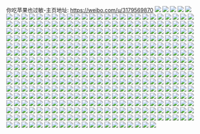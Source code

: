 你吃苹果也过敏-主页地址: https://weibo.com/u/3179569870 
![](https://wx4.sinaimg.cn/mw2000/bd8462cely1h9jg1pz6d3j22c0340kjl.jpg) 
![](https://wx4.sinaimg.cn/mw2000/bd8462cely1h9jg1sd611j22c0340b2a.jpg) 
![](https://wx4.sinaimg.cn/mw2000/bd8462cely1h9jg1r1up8j22c0340npd.jpg) 
![](https://wx4.sinaimg.cn/mw2000/bd8462cely1h9g5dfju4pj22epcn34r2.jpg) 
![](https://wx4.sinaimg.cn/mw2000/bd8462cely1h9g5dhcd6wj22c03407wh.jpg) 
![](https://wx4.sinaimg.cn/mw2000/bd8462cely1h9g5dj14mfj22c0340b2a.jpg) 
![](https://wx4.sinaimg.cn/mw2000/bd8462cely1h9g5dlxq1hj22c0340u0x.jpg) 
![](https://wx4.sinaimg.cn/mw2000/bd8462cely1h9g5dnw6ydj22c0340qv5.jpg) 
![](https://wx4.sinaimg.cn/mw2000/bd8462cely1h9g5drni9qj22c0340b2a.jpg) 
![](https://wx4.sinaimg.cn/mw2000/bd8462cely1h9g5duocgoj22c03407wi.jpg) 
![](https://wx4.sinaimg.cn/mw2000/bd8462cely1h9g5dyml8ij20u0140k70.jpg) 
![](https://wx4.sinaimg.cn/mw2000/bd8462cely1h9g5e75jdhj22c0340qv7.jpg) 
![](https://wx4.sinaimg.cn/mw2000/bd8462cely1h9dj6555q5j22c033z1ky.jpg) 
![](https://wx4.sinaimg.cn/mw2000/bd8462cely1h9dj66gx8fj22c033z7wi.jpg) 
![](https://wx4.sinaimg.cn/mw2000/bd8462cely1h9dj67h0wtj22c03407wh.jpg) 
![](https://wx4.sinaimg.cn/mw2000/bd8462cely1h9dj68gcr8j226l2wvkjl.jpg) 
![](https://wx4.sinaimg.cn/mw2000/bd8462cely1h9dj644786j21ek35shdu.jpg) 
![](https://wx4.sinaimg.cn/mw2000/bd8462cely1h9dj692nvbj22c03404qp.jpg) 
![](https://wx4.sinaimg.cn/mw2000/bd8462cely1h9dj6ewa0sj21vi35sqv7.jpg) 
![](https://wx4.sinaimg.cn/mw2000/bd8462cely1h9dj6g5279j22c0340kjl.jpg) 
![](https://wx4.sinaimg.cn/mw2000/bd8462cely1h9dj6gnk2zj226w2x74b7.jpg) 
![](https://wx4.sinaimg.cn/mw2000/bd8462cely1h8iuab8md3j20u01587bz.jpg) 
![](https://wx4.sinaimg.cn/mw2000/bd8462cely1h8iuabo54dj20u0142wle.jpg) 
![](https://wx4.sinaimg.cn/mw2000/bd8462cely1h8iuaaqghyj20u0140tlw.jpg) 
![](https://wx4.sinaimg.cn/mw2000/bd8462cely1h83c21paxxj20u00usgt9.jpg) 
![](https://wx4.sinaimg.cn/mw2000/bd8462cely1h7hzqa9mhyj20u10u0djz.jpg) 
![](https://wx4.sinaimg.cn/mw2000/bd8462cely1h7hzqbdywxj21400u0wrz.jpg) 
![](https://wx4.sinaimg.cn/mw2000/bd8462cely1h7hzqbzvtjj20u00wigsn.jpg) 
![](https://wx4.sinaimg.cn/mw2000/bd8462cely1h7hzqcydcej20u00u0wl0.jpg) 
![](https://wx4.sinaimg.cn/mw2000/bd8462cely1h7hzqdil8ij20u00zqtf3.jpg) 
![](https://wx4.sinaimg.cn/mw2000/bd8462cely1h7hzq9myfwj20u10u077w.jpg) 
![](https://wx4.sinaimg.cn/mw2000/bd8462cely1h6dk9mcdquj21kw2dc10n.jpg) 
![](https://wx4.sinaimg.cn/mw2000/bd8462cely1h5i511yu2mj21hc1407ic.jpg) 
![](https://wx4.sinaimg.cn/mw2000/bd8462cely1h5i511qnufj22yo1o0npd.jpg) 
![](https://wx4.sinaimg.cn/mw2000/bd8462cely1h5i511glf0j21hc1hc46l.jpg) 
![](https://wx4.sinaimg.cn/mw2000/bd8462cely1h5i511xeklj20u0140kax.jpg) 
![](https://wx4.sinaimg.cn/mw2000/bd8462cely1h5i512amqwj20u01404hs.jpg) 
![](https://wx4.sinaimg.cn/mw2000/bd8462cely1h5i51381c6j22tc240npg.jpg) 
![](https://wx4.sinaimg.cn/mw2000/bd8462cely1h2jt77jm5wj21400u0wou.jpg) 
![](https://wx4.sinaimg.cn/mw2000/bd8462cely1h2jt781dkxj21400u0gwq.jpg) 
![](https://wx4.sinaimg.cn/mw2000/bd8462cely1h2jt78iradj21400u012t.jpg) 
![](https://wx4.sinaimg.cn/mw2000/bd8462cely1h2gju5ps7ej20w10u0dl4.jpg) 
![](https://wx4.sinaimg.cn/mw2000/bd8462cely1h2gju62pghj20j6174jue.jpg) 
![](https://wx4.sinaimg.cn/mw2000/bd8462cely1h2gju6dkvrj20j60wcacf.jpg) 
![](https://wx4.sinaimg.cn/mw2000/bd8462cely1h2gju6ojulj20j61740wx.jpg) 
![](https://wx4.sinaimg.cn/mw2000/bd8462cely1h157h4su3sj21kw2dc4qq.jpg) 
![](https://wx4.sinaimg.cn/mw2000/bd8462cely1h157h8r97uj21kw2dcu0x.jpg) 
![](https://wx4.sinaimg.cn/mw2000/bd8462cely1h157hc7m50j21kw2dcx6p.jpg) 
![](https://wx4.sinaimg.cn/mw2000/bd8462cely1h157hclalbj20rs0kugpa.jpg) 
![](https://wx4.sinaimg.cn/mw2000/bd8462cely1h157hcyw5dj20gp0ht40m.jpg) 
![](https://wx4.sinaimg.cn/mw2000/bd8462cely1h157hf1t1rj22b42b4hdt.jpg) 
![](https://wx4.sinaimg.cn/mw2000/bd8462cely1h157hn0ie7j22b432uqv8.jpg) 
![](https://wx4.sinaimg.cn/mw2000/bd8462cely1h157ht9yfaj22b42b4e84.jpg) 
![](https://wx4.sinaimg.cn/mw2000/bd8462cely1h157hwkh9qj22b42b4e82.jpg) 
![](https://wx4.sinaimg.cn/mw2000/bd8462cely1h157hz04dpj22402t9e81.jpg) 
![](https://wx4.sinaimg.cn/mw2000/bd8462cely1h157i1xrlcj22402tc7wi.jpg) 
![](https://wx4.sinaimg.cn/mw2000/bd8462cely1h0wfwri6dfj22b332snjq.jpg) 
![](https://wx4.sinaimg.cn/mw2000/bd8462cely1h0wfwt3s8sj235s35sx6q.jpg) 
![](https://wx4.sinaimg.cn/mw2000/bd8462cely1h0wfwui5ogj22dc35sx6p.jpg) 
![](https://wx4.sinaimg.cn/mw2000/bd8462cely1h0wfww1wiej22d735sb2a.jpg) 
![](https://wx4.sinaimg.cn/mw2000/bd8462cely1h0wfwqosgwj21il35rb29.jpg) 
![](https://wx4.sinaimg.cn/mw2000/bd8462cely1h0wfwz0uy2j22d735shdv.jpg) 
![](https://wx4.sinaimg.cn/mw2000/bd8462cely1h0wfx1thm4j22d735snpe.jpg) 
![](https://wx4.sinaimg.cn/mw2000/bd8462cely1h0wfx4euyej22d735sqv7.jpg) 
![](https://wx4.sinaimg.cn/mw2000/bd8462cely1h0wfx627mkj22d735se82.jpg) 
![](https://wx4.sinaimg.cn/mw2000/bd8462cely1h0wfx7htq7j22da35su0x.jpg) 
![](https://wx4.sinaimg.cn/mw2000/bd8462cely1gzwdcuo2jjj22c0340qv7.jpg) 
![](https://wx4.sinaimg.cn/mw2000/bd8462cely1gzwdcw3kiej22b42b4e81.jpg) 
![](https://wx4.sinaimg.cn/mw2000/bd8462cely1gzwdcwltmij21jk1jkwze.jpg) 
![](https://wx4.sinaimg.cn/mw2000/bd8462cely1gzwdqup1gbj2240240h3d.jpg) 
![](https://wx4.sinaimg.cn/mw2000/bd8462cely1gzwdqvgsalj235o35shdt.jpg) 
![](https://wx4.sinaimg.cn/mw2000/bd8462cely1gzwdcuo2jjj22c0340qv7.jpg) 
![](https://wx4.sinaimg.cn/mw2000/bd8462cely1gzwdcw3kiej22b42b4e81.jpg) 
![](https://wx4.sinaimg.cn/mw2000/bd8462cely1gzwdcwltmij21jk1jkwze.jpg) 
![](https://wx4.sinaimg.cn/mw2000/bd8462cely1gzwdcx96rij22b42b4b29.jpg) 
![](https://wx4.sinaimg.cn/mw2000/bd8462cely1gzw1hp4zt3j22tc240npe.jpg) 
![](https://wx4.sinaimg.cn/mw2000/bd8462cely1gzw1hfhkc1j22b42b4npd.jpg) 
![](https://wx4.sinaimg.cn/mw2000/bd8462cely1gzw1h9c9evj22c0340npg.jpg) 
![](https://wx4.sinaimg.cn/mw2000/bd8462cely1gzw1hgb488j22b42b4b29.jpg) 
![](https://wx4.sinaimg.cn/mw2000/bd8462cely1gzw1hgmsmcj20sg0sg79m.jpg) 
![](https://wx4.sinaimg.cn/mw2000/bd8462cely1gzw1hhuo2lj22b42b4b2a.jpg) 
![](https://wx4.sinaimg.cn/mw2000/bd8462cely1gzw1hj3if5j21pc29skjl.jpg) 
![](https://wx4.sinaimg.cn/mw2000/bd8462cely1gzw1hjfpo2j20xl0kxqbw.jpg) 
![](https://wx4.sinaimg.cn/mw2000/bd8462cely1gzw1hkyywkj22b42b44qq.jpg) 
![](https://wx4.sinaimg.cn/mw2000/bd8462cely1gzw1hljal9j20mx0mx0xh.jpg) 
![](https://wx4.sinaimg.cn/mw2000/bd8462cely1gzw1nblcs6j22b42b47wh.jpg) 
![](https://wx4.sinaimg.cn/mw2000/bd8462cely1gzwdqwdp1cj23402c0npd.jpg) 
![](https://wx4.sinaimg.cn/mw2000/bd8462cely1gzl8nbapp7j20u00u0qaw.jpg) 
![](https://wx4.sinaimg.cn/mw2000/bd8462cely1gzl8nbnf0cj21jk0f4n1y.jpg) 
![](https://wx4.sinaimg.cn/mw2000/bd8462cely1gzl8nc35p6j20u00u0jui.jpg) 
![](https://wx4.sinaimg.cn/mw2000/bd8462cely1gzl8ncd843j20qo0qo40r.jpg) 
![](https://wx4.sinaimg.cn/mw2000/bd8462cely1gzl8nd64nrj20u0140wjr.jpg) 
![](https://wx4.sinaimg.cn/mw2000/bd8462cely1gzl8ncnwrtj20qo0qoacl.jpg) 
![](https://wx4.sinaimg.cn/mw2000/bd8462cely1gzl8ndhfsqj20sg0sgmzf.jpg) 
![](https://wx4.sinaimg.cn/mw2000/bd8462cely1gzl8ne1bzcj20u00u045k.jpg) 
![](https://wx4.sinaimg.cn/mw2000/bd8462cely1gzl8nef798j20xl0kx0xx.jpg) 
![](https://wx4.sinaimg.cn/mw2000/bd8462cely1gz5bdm6cy4j22tc240u10.jpg) 
![](https://wx4.sinaimg.cn/mw2000/bd8462cely1gz5bdmjgvqj20u00u07aw.jpg) 
![](https://wx4.sinaimg.cn/mw2000/bd8462cely1gz5bdnkp28j22b42b4e81.jpg) 
![](https://wx4.sinaimg.cn/mw2000/bd8462cely1gz5bdoxf32j22b42b4e81.jpg) 
![](https://wx4.sinaimg.cn/mw2000/bd8462cely1gy7mp0kv5ij22b42b44qq.jpg) 
![](https://wx4.sinaimg.cn/mw2000/bd8462cely1gy7hvzr8pzj22b42b4e81.jpg) 
![](https://wx4.sinaimg.cn/mw2000/bd8462cely1gy7hw0pv5ej22b42b4qv5.jpg) 
![](https://wx4.sinaimg.cn/mw2000/bd8462cely1gy4wwdv3glj20u00u0dje.jpg) 
![](https://wx4.sinaimg.cn/mw2000/bd8462cely1gy4wwekdypj20u00u0jy6.jpg) 
![](https://wx4.sinaimg.cn/mw2000/bd8462cely1gy4wwf9vh0j21400u0108.jpg) 
![](https://wx4.sinaimg.cn/mw2000/bd8462cely1gy4wwfvx09j21400u0jz0.jpg) 
![](https://wx4.sinaimg.cn/mw2000/bd8462cely1gxze85pql1j22bc334kjl.jpg) 
![](https://wx4.sinaimg.cn/mw2000/bd8462cely1gxze8c66qjj22c0340x6q.jpg) 
![](https://wx4.sinaimg.cn/mw2000/bd8462cely1gxze8is1prj22c0340hdu.jpg) 
![](https://wx4.sinaimg.cn/mw2000/bd8462cely1gxze8nosbyj22402tchdt.jpg) 
![](https://wx4.sinaimg.cn/mw2000/bd8462cely1gxze8sqfm3j22402tckjl.jpg) 
![](https://wx4.sinaimg.cn/mw2000/bd8462cely1gxze8vasslj22bc3347wh.jpg) 
![](https://wx4.sinaimg.cn/mw2000/bd8462cely1gxq8h4fmwqj20u0140q6r.jpg) 
![](https://wx4.sinaimg.cn/mw2000/bd8462cely1gxq8h4xedoj21400u0q8d.jpg) 
![](https://wx4.sinaimg.cn/mw2000/bd8462cely1gxq8h591b5j20u00u0tch.jpg) 
![](https://wx4.sinaimg.cn/mw2000/bd8462cely1gx4ebb9rrzj21400u0tdg.jpg) 
![](https://wx4.sinaimg.cn/mw2000/bd8462cely1gx3dwm2fbvj21yd35snpf.jpg) 
![](https://wx4.sinaimg.cn/mw2000/bd8462cely1gwj4yvwfnmj21400u0k06.jpg) 
![](https://wx4.sinaimg.cn/mw2000/bd8462cely1gwj4ys7a41j21hc0u0n4v.jpg) 
![](https://wx4.sinaimg.cn/mw2000/bd8462cely1gwj4ys6n6hj20u00u0gq8.jpg) 
![](https://wx4.sinaimg.cn/mw2000/003tb9n0ly1gvpkeiysmxj60u0140agz02.jpg) 
![](https://wx4.sinaimg.cn/mw2000/003tb9n0ly1gvja0yqogxj60u0140q8h02.jpg) 
![](https://wx4.sinaimg.cn/mw2000/003tb9n0ly1gvja0zi3krj60u0140tkl02.jpg) 
![](https://wx4.sinaimg.cn/mw2000/003tb9n0ly1gvja0zhuyyj60u00x87fv02.jpg) 
![](https://wx4.sinaimg.cn/mw2000/003tb9n0ly1gvja0z5q9wj60u0140jzu02.jpg) 
![](https://wx4.sinaimg.cn/mw2000/003tb9n0ly1gvja0zf32gj60u0140alz02.jpg) 
![](https://wx4.sinaimg.cn/mw2000/003tb9n0ly1gvja0yvkxkj61400u041e02.jpg) 
![](https://wx4.sinaimg.cn/mw2000/003tb9n0ly1gvgx1hhretj60u00u0wmf02.jpg) 
![](https://wx4.sinaimg.cn/mw2000/003tb9n0ly1gvgx1h3yvmj60cn0cn75e02.jpg) 
![](https://wx4.sinaimg.cn/mw2000/003tb9n0ly1gvgx1h8mtnj60n00n0wiz02.jpg) 
![](https://wx4.sinaimg.cn/mw2000/003tb9n0ly1gvgx1h576zj609c0a4gm902.jpg) 
![](https://wx4.sinaimg.cn/mw2000/003tb9n0ly1gvgx1h6bnbj608708s3yz02.jpg) 
![](https://wx4.sinaimg.cn/mw2000/003tb9n0ly1gvgx1h37fgj604g04574902.jpg) 
![](https://wx4.sinaimg.cn/mw2000/003tb9n0ly1gvgx1h6d7fj60n00n0di002.jpg) 
![](https://wx4.sinaimg.cn/mw2000/bd8462cely1gv0269xyh2j20ku0rsae6.jpg) 
![](https://wx4.sinaimg.cn/mw2000/bd8462cely1gv0269uv19j20ku0rs0xj.jpg) 
![](https://wx4.sinaimg.cn/mw2000/003tb9n0ly1guxo9wi2bkj62c06cohdw02.jpg) 
![](https://wx4.sinaimg.cn/mw2000/003tb9n0ly1guxo9we9pmj62c09c0u1302.jpg) 
![](https://wx4.sinaimg.cn/mw2000/003tb9n0ly1guxo9w9knrj626m9gmkjq02.jpg) 
![](https://wx4.sinaimg.cn/mw2000/003tb9n0ly1guxo9xjxy8j62c02c01kz02.jpg) 
![](https://wx4.sinaimg.cn/mw2000/003tb9n0ly1guxo9onsbhj60n01uqqi902.jpg) 
![](https://wx4.sinaimg.cn/mw2000/003tb9n0ly1guxo9uft65j62c02c01ky02.jpg) 
![](https://wx4.sinaimg.cn/mw2000/003tb9n0ly1guxo9quo4rj61ru2d4b2902.jpg) 
![](https://wx4.sinaimg.cn/mw2000/003tb9n0ly1guxo9xdpntj62c02c0e8202.jpg) 
![](https://wx4.sinaimg.cn/mw2000/003tb9n0ly1guxo9wf8ctj62c02c0qv602.jpg) 
![](https://wx4.sinaimg.cn/mw2000/003tb9n0ly1guxo9vvea2j62c02c04qq02.jpg) 
![](https://wx4.sinaimg.cn/mw2000/003tb9n0ly1guxo9p0erlj60u01o0k5k02.jpg) 
![](https://wx4.sinaimg.cn/mw2000/003tb9n0ly1guxo9xl65ej62c02c07wi02.jpg) 
![](https://wx4.sinaimg.cn/mw2000/003tb9n0ly1guxo9w6pwnj62c02c0kjm02.jpg) 
![](https://wx4.sinaimg.cn/mw2000/003tb9n0ly1guxo9uxdg1j62c02c0u0x02.jpg) 
![](https://wx4.sinaimg.cn/mw2000/003tb9n0ly1guxo9tcz11j62c02c0qv502.jpg) 
![](https://wx4.sinaimg.cn/mw2000/003tb9n0ly1guxo9pyccjj60n00yi46802.jpg) 
![](https://wx4.sinaimg.cn/mw2000/003tb9n0ly1guxo9u95rdj62c02c0e8202.jpg) 
![](https://wx4.sinaimg.cn/mw2000/003tb9n0ly1guwns4zmcnj60mt0kmtbl02.jpg) 
![](https://wx4.sinaimg.cn/mw2000/bd8462cely1guwns77qhhj21400u0wke.jpg) 
![](https://wx4.sinaimg.cn/mw2000/003tb9n0ly1guw55pwggrj63402c0x6p02.jpg) 
![](https://wx4.sinaimg.cn/mw2000/003tb9n0ly1guw55rbj9cj61400u0k3d02.jpg) 
![](https://wx4.sinaimg.cn/mw2000/003tb9n0ly1guw55v6psvj63402c0x6p02.jpg) 
![](https://wx4.sinaimg.cn/mw2000/003tb9n0ly1guw55zalcqj62xn2781ky02.jpg) 
![](https://wx4.sinaimg.cn/mw2000/003tb9n0ly1guw55kcvjuj63402c0qv802.jpg) 
![](https://wx4.sinaimg.cn/mw2000/003tb9n0ly1guw5637iblj62801o0qv502.jpg) 
![](https://wx4.sinaimg.cn/mw2000/003tb9n0ly1guw56o1hgbj63402c0kjn02.jpg) 
![](https://wx4.sinaimg.cn/mw2000/003tb9n0ly1guw56w8pt4j62c02c0e8202.jpg) 
![](https://wx4.sinaimg.cn/mw2000/003tb9n0ly1guw56y1eedj635s23u46g02.jpg) 
![](https://wx4.sinaimg.cn/mw2000/003tb9n0ly1guw578uvx5j62c02c0hdv02.jpg) 
![](https://wx4.sinaimg.cn/mw2000/003tb9n0ly1guw57h9mjpj62c02c0e8202.jpg) 
![](https://wx4.sinaimg.cn/mw2000/003tb9n0ly1guw57kys49j63402c07wh02.jpg) 
![](https://wx4.sinaimg.cn/mw2000/003tb9n0ly1guw57ofpxaj63402c07wi02.jpg) 
![](https://wx4.sinaimg.cn/mw2000/003tb9n0ly1guw57q6r54j62rd2c0u0x02.jpg) 
![](https://wx4.sinaimg.cn/mw2000/003tb9n0ly1guv93us6izj60uk415b2a02.jpg) 
![](https://wx4.sinaimg.cn/mw2000/003tb9n0ly1guv93ximk5j60xc2jokjl02.jpg) 
![](https://wx4.sinaimg.cn/mw2000/003tb9n0ly1guv941cqz9j60xc2h57wh02.jpg) 
![](https://wx4.sinaimg.cn/mw2000/003tb9n0ly1guv94b1bf6j61b8ahskjs02.jpg) 
![](https://wx4.sinaimg.cn/mw2000/003tb9n0ly1guv944qb1ej60xc2rkqv502.jpg) 
![](https://wx4.sinaimg.cn/mw2000/003tb9n0ly1guv94f3g9lj63332bbu0y02.jpg) 
![](https://wx4.sinaimg.cn/mw2000/003tb9n0ly1guv93rnnf3j61hc0u0h6b02.jpg) 
![](https://wx4.sinaimg.cn/mw2000/003tb9n0ly1guv94marftj62c02c0b2a02.jpg) 
![](https://wx4.sinaimg.cn/mw2000/003tb9n0ly1guv94ons90j62c02c0e8202.jpg) 
![](https://wx4.sinaimg.cn/mw2000/003tb9n0ly1guv94rjlijj62c02c0b2a02.jpg) 
![](https://wx4.sinaimg.cn/mw2000/003tb9n0ly1guv94tz03vj62c02c0qv602.jpg) 
![](https://wx4.sinaimg.cn/mw2000/003tb9n0ly1guv94xzj6tj62c02c0qv702.jpg) 
![](https://wx4.sinaimg.cn/mw2000/003tb9n0ly1guv952ywiqj62c02c0u0z02.jpg) 
![](https://wx4.sinaimg.cn/mw2000/bd8462cely1gr40gth666j20n01ds7wh.jpg) 
![](https://wx4.sinaimg.cn/mw2000/bd8462cely1gr40gvwrv7j20n01dsb29.jpg) 
![](https://wx4.sinaimg.cn/mw2000/bd8462cely1gr40golxhvj20n01dshdt.jpg) 
![](https://wx4.sinaimg.cn/mw2000/bd8462cely1gpvpnjtar4j20n01x0dpd.jpg) 
![](https://wx4.sinaimg.cn/mw2000/bd8462cely1gpcamuwqesj20j60j6gmt.jpg) 
![](https://wx4.sinaimg.cn/mw2000/bd8462cely1goyo6js3buj22c02c04qr.jpg) 
![](https://wx4.sinaimg.cn/mw2000/bd8462cely1goyo64v7f1j22c02c01ky.jpg) 
![](https://wx4.sinaimg.cn/mw2000/bd8462cely1goyo66zvt8j22c0340e83.jpg) 
![](https://wx4.sinaimg.cn/mw2000/bd8462cely1goyo68qagrj21o02801ky.jpg) 
![](https://wx4.sinaimg.cn/mw2000/bd8462cely1goyo6ai1aqj22c02c0u0y.jpg) 
![](https://wx4.sinaimg.cn/mw2000/bd8462cely1goyo6bewvzj21o01o0x0t.jpg) 
![](https://wx4.sinaimg.cn/mw2000/bd8462cely1goyo6cb2jsj21o01o0x5j.jpg) 
![](https://wx4.sinaimg.cn/mw2000/bd8462cely1goyo6doq33j22yo21r4qq.jpg) 
![](https://wx4.sinaimg.cn/mw2000/bd8462cely1goyo6erauoj22c02c0u0x.jpg) 
![](https://wx4.sinaimg.cn/mw2000/bd8462cely1goyo6gpgvfj22c02c0npe.jpg) 
![](https://wx4.sinaimg.cn/mw2000/bd8462cely1goyo6iannnj22c0340x6q.jpg) 
![](https://wx4.sinaimg.cn/mw2000/bd8462cely1gon6vis9bhj21o01o0npd.jpg) 
![](https://wx4.sinaimg.cn/mw2000/bd8462cely1gon6vh4j3hj22c02c04qp.jpg) 
![](https://wx4.sinaimg.cn/mw2000/bd8462cely1gon6vjfqonj20w10s5tg9.jpg) 
![](https://wx4.sinaimg.cn/mw2000/bd8462cely1gnrnyj79bsj20u00u0478.jpg) 
![](https://wx4.sinaimg.cn/mw2000/bd8462cely1gnrnyjsev5j21400u07cv.jpg) 
![](https://wx4.sinaimg.cn/mw2000/bd8462cely1gnrnyfxvupj21400u0ds9.jpg) 
![](https://wx4.sinaimg.cn/mw2000/bd8462cely1gnrnygojqdj21400u0wto.jpg) 
![](https://wx4.sinaimg.cn/mw2000/bd8462cely1gnrnyf5j45j20u0140dsn.jpg) 
![](https://wx4.sinaimg.cn/mw2000/bd8462cely1gnrnyhwsykj21400u0tp1.jpg) 
![](https://wx4.sinaimg.cn/mw2000/bd8462cely1gnrnyio15sj21400u0am9.jpg) 
![](https://wx4.sinaimg.cn/mw2000/bd8462cely1gnrnykf0eaj20u00u0ai4.jpg) 
![](https://wx4.sinaimg.cn/mw2000/bd8462cely1gnrnyl6r3cj20u00u010b.jpg) 
![](https://wx4.sinaimg.cn/mw2000/bd8462cely1gnf4gnlt3nj20n03707wh.jpg) 
![](https://wx4.sinaimg.cn/mw2000/bd8462cely1gnf4gmed7nj20n01a0dub.jpg) 
![](https://wx4.sinaimg.cn/mw2000/bd8462cely1gnf4go1iooj20zk0k0dm5.jpg) 
![](https://wx4.sinaimg.cn/mw2000/bd8462cely1gnf4gp96xlj21o01o01kx.jpg) 
![](https://wx4.sinaimg.cn/mw2000/bd8462cely1gn5q4zsgnrj23402c01l0.jpg) 
![](https://wx4.sinaimg.cn/mw2000/bd8462cely1gn5q50hwsbj20n00yik2n.jpg) 
![](https://wx4.sinaimg.cn/mw2000/bd8462cely1gn5q51tqp7j21o01o0b29.jpg) 
![](https://wx4.sinaimg.cn/mw2000/bd8462cely1gn5q52qnk7j21ls1ls1kx.jpg) 
![](https://wx4.sinaimg.cn/mw2000/bd8462cely1gn5q4un7myj21lk1lkb29.jpg) 
![](https://wx4.sinaimg.cn/mw2000/bd8462cely1gn5q53tv6cj21o01o0e81.jpg) 
![](https://wx4.sinaimg.cn/mw2000/bd8462cely1gn13sj6r2gj20u00u0kjl.jpg) 
![](https://wx4.sinaimg.cn/mw2000/bd8462cely1gn13sqddywj20tu0tub29.jpg) 
![](https://wx4.sinaimg.cn/mw2000/bd8462cely1glaqmqdc8aj22c02c0trq.jpg) 
![](https://wx4.sinaimg.cn/mw2000/bd8462cely1glaqms1j3sj22c02c0k32.jpg) 
![](https://wx4.sinaimg.cn/mw2000/bd8462cely1gkkhdh2jkbj22x02x07wj.jpg) 
![](https://wx4.sinaimg.cn/mw2000/bd8462cely1gkecjzl03vj22c02c04qp.jpg) 
![](https://wx4.sinaimg.cn/mw2000/bd8462cely1gkecjwjfjbj22c02c0hdt.jpg) 
![](https://wx4.sinaimg.cn/mw2000/bd8462cely1gk2r7vx316j229g1fab29.jpg) 
![](https://wx4.sinaimg.cn/mw2000/bd8462cely1gix8v0kml4j22c02c04qq.jpg) 
![](https://wx4.sinaimg.cn/mw2000/bd8462cely1gix8v1ihjcj21o0280npd.jpg) 
![](https://wx4.sinaimg.cn/mw2000/bd8462cely1gix8uzd6roj21o01o01kx.jpg) 
![](https://wx4.sinaimg.cn/mw2000/bd8462cely1gix8v2816yj21o01o01kx.jpg) 
![](https://wx4.sinaimg.cn/mw2000/bd8462cely1gix8v4h6zdj21o0280qv5.jpg) 
![](https://wx4.sinaimg.cn/mw2000/bd8462cely1gix8v5rq1ij22801o0hdt.jpg) 
![](https://wx4.sinaimg.cn/mw2000/bd8462cely1ggvbf8jlzlj22c0340x6q.jpg) 
![](https://wx4.sinaimg.cn/mw2000/bd8462cely1ggvbf79hjaj22c0340kjm.jpg) 
![](https://wx4.sinaimg.cn/mw2000/bd8462cely1gfw6jyq01vj21o01o01kx.jpg) 
![](https://wx4.sinaimg.cn/mw2000/bd8462cely1gftzx323fsj22rd2c0x6p.jpg) 
![](https://wx4.sinaimg.cn/mw2000/bd8462cely1gf9opccjy0j20mi0min9n.jpg) 
![](https://wx4.sinaimg.cn/mw2000/bd8462cely1gf9opcub5sj20mi0miqd5.jpg) 
![](https://wx4.sinaimg.cn/mw2000/bd8462cely1gf9opbsyivj20mi0mi7fo.jpg) 
![](https://wx4.sinaimg.cn/mw2000/bd8462cely1gf9opd4tq5j20c70c7dk1.jpg) 
![](https://wx4.sinaimg.cn/mw2000/bd8462cely1gf24dkbnt6j228029shdv.jpg) 
![](https://wx4.sinaimg.cn/mw2000/bd8462cely1gf24dp4n8mj22y62y6u0z.jpg) 
![](https://wx4.sinaimg.cn/mw2000/bd8462cely1gefo2t9hjgj22801o0npd.jpg) 
![](https://wx4.sinaimg.cn/mw2000/bd8462cely1gefo2unx3oj23402c0u0x.jpg) 
![](https://wx4.sinaimg.cn/mw2000/bd8462cely1gefo2so5hrj20u00u0ad7.jpg) 
![](https://wx4.sinaimg.cn/mw2000/bd8462cely1gdi7f6asyzj22c02c0hdt.jpg) 
![](https://wx4.sinaimg.cn/mw2000/bd8462cely1gdi7f6zs4uj22c02c0hdu.jpg) 
![](https://wx4.sinaimg.cn/mw2000/bd8462cely1gdi7f86x6mj20n01tl7wh.jpg) 
![](https://wx4.sinaimg.cn/mw2000/bd8462cely1gdi7f8jvxxj20n01roe1l.jpg) 
![](https://wx4.sinaimg.cn/mw2000/bd8462cely1gdi7f8y6pcj20n00zl471.jpg) 
![](https://wx4.sinaimg.cn/mw2000/bd8462cely1gdi7f9gvy6j21w92dch8m.jpg) 
![](https://wx4.sinaimg.cn/mw2000/bd8462cely1gdi7f9ttl7j20sl0s9n67.jpg) 
![](https://wx4.sinaimg.cn/mw2000/bd8462cely1gdi7faarzxj22c02c0x6p.jpg) 
![](https://wx4.sinaimg.cn/mw2000/bd8462cely1gdi7f5dhy1j21o41k2nmw.jpg) 
![](https://wx4.sinaimg.cn/mw2000/bd8462cely1gd6kavv7ehj21o01o07wh.jpg) 
![](https://wx4.sinaimg.cn/mw2000/bd8462cely1gd6kaxj67sj22801o0hdu.jpg) 
![](https://wx4.sinaimg.cn/mw2000/bd8462cely1gd6kaz19a2j22801o0qv6.jpg) 
![](https://wx4.sinaimg.cn/mw2000/bd8462cely1gd6kb0u8bcj224y212x6q.jpg) 
![](https://wx4.sinaimg.cn/mw2000/bd8462cely1gcnhq3u6uij20u00u0wy7.jpg) 
![](https://wx4.sinaimg.cn/mw2000/bd8462cely1gcgz5ohgpdj21o0280e82.jpg) 
![](https://wx4.sinaimg.cn/mw2000/bd8462cely1gcfqdve7c4j21o02807o2.jpg) 
![](https://wx4.sinaimg.cn/mw2000/bd8462cely1gcfqdtj4iij21o0280ng5.jpg) 
![](https://wx4.sinaimg.cn/mw2000/bd8462cely1gc38nerh6mj20ku0oc0yk.jpg) 
![](https://wx4.sinaimg.cn/mw2000/bd8462cely1gbjgm9r6ryj20u00u040t.jpg) 
![](https://wx4.sinaimg.cn/mw2000/bd8462cely1gb96iytx8lj22801o0kjm.jpg) 
![](https://wx4.sinaimg.cn/mw2000/bd8462cely1gb96izr408j22801o0kjm.jpg) 
![](https://wx4.sinaimg.cn/mw2000/bd8462cely1gb96j284agj22801o01l3.jpg) 
![](https://wx4.sinaimg.cn/mw2000/bd8462cely1gb96j36p36j22801o01ky.jpg) 
![](https://wx4.sinaimg.cn/mw2000/bd8462cely1gb96iy2y3bj22801o0kjm.jpg) 
![](https://wx4.sinaimg.cn/mw2000/bd8462cely1gb96j3v2wyj22801o0qv5.jpg) 
![](https://wx4.sinaimg.cn/mw2000/bd8462cely1gb5o8wgrlvj22c02c04qq.jpg) 
![](https://wx4.sinaimg.cn/mw2000/bd8462cely1gb5o902jjbj22c02c01ky.jpg) 
![](https://wx4.sinaimg.cn/mw2000/bd8462cely1gb5o96nwdnj22c02c0qv6.jpg) 
![](https://wx4.sinaimg.cn/mw2000/bd8462cely1gb5o9admp1j22c02c0kjm.jpg) 
![](https://wx4.sinaimg.cn/mw2000/bd8462cely1gb5o9eo2dgj22c02c0u0y.jpg) 
![](https://wx4.sinaimg.cn/mw2000/bd8462cely1gb5o9g7fj8j21hc0ove5p.jpg) 
![](https://wx4.sinaimg.cn/mw2000/bd8462cely1gb5o9gse9dj20u00xsn4l.jpg) 
![](https://wx4.sinaimg.cn/mw2000/bd8462cely1gb5o9hfsbaj21401407d9.jpg) 
![](https://wx4.sinaimg.cn/mw2000/bd8462cely1gb5o89cgudj22c02c0b2a.jpg) 
![](https://wx4.sinaimg.cn/mw2000/bd8462cely1gb5o59cw9vj22801o0e82.jpg) 
![](https://wx4.sinaimg.cn/mw2000/bd8462cely1gb5o5cy6dzj22801o0e82.jpg) 
![](https://wx4.sinaimg.cn/mw2000/bd8462cely1gb5o5grewpj22c02c0qv6.jpg) 
![](https://wx4.sinaimg.cn/mw2000/bd8462cely1gb5o6mptnhj20u00u0b29.jpg) 
![](https://wx4.sinaimg.cn/mw2000/bd8462cely1gb5o6ks7acj20u00u04qp.jpg) 
![](https://wx4.sinaimg.cn/mw2000/bd8462cely1gb5o5m2filj20u00u00wd.jpg) 
![](https://wx4.sinaimg.cn/mw2000/bd8462cely1gb5o5msmvwj20ty0uyqf0.jpg) 
![](https://wx4.sinaimg.cn/mw2000/bd8462cely1gb5o6ias70j2280280e89.jpg) 
![](https://wx4.sinaimg.cn/mw2000/bd8462cely1gb5o564aw3j20o90mzh6x.jpg) 
![](https://wx4.sinaimg.cn/mw2000/bd8462cely1gaubslb0xyj20j60dh76a.jpg) 
![](https://wx4.sinaimg.cn/mw2000/bd8462cely1gaubslkqa9j20u00u0dl3.jpg) 
![](https://wx4.sinaimg.cn/mw2000/bd8462cely1gaubsl12k8j20hs0eutat.jpg) 
![](https://wx4.sinaimg.cn/mw2000/bd8462cely1gajfuw3vlcj20u00u0dmm.jpg) 
![](https://wx4.sinaimg.cn/mw2000/bd8462cely1gajfuuzupuj20u00u0gta.jpg) 
![](https://wx4.sinaimg.cn/mw2000/bd8462cely1gajfux4lu6j20u00u0th0.jpg) 
![](https://wx4.sinaimg.cn/mw2000/bd8462cely1gajfuxnq2kj20u00u0tju.jpg) 
![](https://wx4.sinaimg.cn/mw2000/bd8462cely1gajfuy7u8kj20u00u045t.jpg) 
![](https://wx4.sinaimg.cn/mw2000/bd8462cely1gajfuypuwhj20v00u0wnr.jpg) 
![](https://wx4.sinaimg.cn/mw2000/bd8462cely1ga9ae4dtojj22c0340u0y.jpg) 
![](https://wx4.sinaimg.cn/mw2000/bd8462cely1ga9ae01q1xj22c0340x6q.jpg) 
![](https://wx4.sinaimg.cn/mw2000/bd8462cely1ga9ae8awsyj226o26cb2a.jpg) 
![](https://wx4.sinaimg.cn/mw2000/bd8462cely1ga6vtr75bqj20j60asdg1.jpg) 
![](https://wx4.sinaimg.cn/mw2000/bd8462cely1ga5eyb1r3fj21400u0jyi.jpg) 
![](https://wx4.sinaimg.cn/mw2000/bd8462cely1g9zpvuiu2mj21o01vx7wi.jpg) 
![](https://wx4.sinaimg.cn/mw2000/bd8462cely1g9zpvvcs28j21ft0w34hz.jpg) 
![](https://wx4.sinaimg.cn/mw2000/bd8462cely1g9wopcqibyj20n01x0nh7.jpg) 
![](https://wx4.sinaimg.cn/mw2000/bd8462cely1g9wopc4w0bj20n01s8x1z.jpg) 
![](https://wx4.sinaimg.cn/mw2000/bd8462cely1g9wopd65ssj20n01o0wt1.jpg) 
![](https://wx4.sinaimg.cn/mw2000/bd8462cely1g9wopdhf5wj20n01yk1kx.jpg) 
![](https://wx4.sinaimg.cn/mw2000/bd8462cely1g9wopdslctj20n01x0twk.jpg) 
![](https://wx4.sinaimg.cn/mw2000/bd8462cely1g9wope33s3j20n01r9qla.jpg) 
![](https://wx4.sinaimg.cn/mw2000/bd8462cely1g9u1426wp6j20j60lkq74.jpg) 
![](https://wx4.sinaimg.cn/mw2000/bd8462cely1g9navkrqwgj20n01x0kdo.jpg) 
![](https://wx4.sinaimg.cn/mw2000/bd8462cely1g9navm2b2tj20n01x0x3i.jpg) 
![](https://wx4.sinaimg.cn/mw2000/bd8462cely1g9navna34zj20n01x0x1v.jpg) 
![](https://wx4.sinaimg.cn/mw2000/bd8462cely1g9navo1emlj20n01xdndw.jpg) 
![](https://wx4.sinaimg.cn/mw2000/bd8462cely1g9navph9y4j20n01xinhk.jpg) 
![](https://wx4.sinaimg.cn/mw2000/bd8462cely1g9navqy74vj20n01x0b0e.jpg) 
![](https://wx4.sinaimg.cn/mw2000/bd8462cely1g9jbgdfqltj20n01x04qp.jpg) 
![](https://wx4.sinaimg.cn/mw2000/bd8462cely1g9jbgcw4k0j20n01bph1i.jpg) 
![](https://wx4.sinaimg.cn/mw2000/bd8462cely1g9jbgdydshj20n01x0x29.jpg) 
![](https://wx4.sinaimg.cn/mw2000/bd8462cely1g9jbgebytnj20n01qz7ld.jpg) 
![](https://wx4.sinaimg.cn/mw2000/bd8462cely1g9jbgemxp6j20n01x2h28.jpg) 
![](https://wx4.sinaimg.cn/mw2000/bd8462cely1g9jbgf32pvj20n01k8wv0.jpg) 
![](https://wx4.sinaimg.cn/mw2000/bd8462cely1g9jbgft4suj20n01r9e7r.jpg) 
![](https://wx4.sinaimg.cn/mw2000/bd8462cely1g9jbggtjqpj20n01x01kx.jpg) 
![](https://wx4.sinaimg.cn/mw2000/bd8462cely1g9jbghcirbj20n01ymb16.jpg) 
![](https://wx4.sinaimg.cn/mw2000/bd8462cely1g799mkz85mj20u00u0dlt.jpg) 
![](https://wx4.sinaimg.cn/mw2000/bd8462cely1g5mz0ca7w2j20p02nnaib.jpg) 
![](https://wx4.sinaimg.cn/mw2000/bd8462cely1g51nlthb50j20ve1a0u0y.jpg) 
![](https://wx4.sinaimg.cn/mw2000/bd8462cely1g51nlrotkaj20ve1a0u0y.jpg) 
![](https://wx4.sinaimg.cn/mw2000/bd8462cely1g4ujq25nwsj22c02c0qia.jpg) 
![](https://wx4.sinaimg.cn/mw2000/bd8462cely1g2xsf174iuj20u00u079b.jpg) 
![](https://wx4.sinaimg.cn/mw2000/bd8462cely1g2xsf2jbgnj20u00u0juw.jpg) 
![](https://wx4.sinaimg.cn/mw2000/bd8462cely1g2xsf4gwkcj20u00u0q8w.jpg) 
![](https://wx4.sinaimg.cn/mw2000/bd8462cely1g2xsf6na1dj20u00u0tbw.jpg) 
![](https://wx4.sinaimg.cn/mw2000/bd8462cely1g2xsfaoc4wj20u00u0dp3.jpg) 
![](https://wx4.sinaimg.cn/mw2000/bd8462cely1g2xsez0s7nj20u00ua13g.jpg) 
![](https://wx4.sinaimg.cn/mw2000/bd8462cely1g2ghem90akj229e29eu0x.jpg) 
![](https://wx4.sinaimg.cn/mw2000/bd8462cely1g2ghene9thj21w02iox6p.jpg) 
![](https://wx4.sinaimg.cn/mw2000/bd8462cely1fwp2nsgcxcj22c02c0u0z.jpg) 
![](https://wx4.sinaimg.cn/mw2000/bd8462cely1fwp2nthsfrj22bz2c74qr.jpg) 
![](https://wx4.sinaimg.cn/mw2000/bd8462cely1fwp2nqnurqj22c02c0kjl.jpg) 
![](https://wx4.sinaimg.cn/mw2000/bd8462cely1ftc5lk2nnlj22c02c01kz.jpg) 
![](https://wx4.sinaimg.cn/mw2000/bd8462cely1ftc5llpkylj22c02c01kz.jpg) 
![](https://wx4.sinaimg.cn/mw2000/bd8462cely1ftc5lng2xqj22c02c04qr.jpg) 
![](https://wx4.sinaimg.cn/mw2000/bd8462cely1ftc5lp4zssj22c02c01kz.jpg) 
![](https://wx4.sinaimg.cn/mw2000/bd8462cely1ft2asw6gubj22ds1sgb2e.jpg) 
![](https://wx4.sinaimg.cn/mw2000/bd8462cely1ft2at1f11fj21z41hfhdw.jpg) 
![](https://wx4.sinaimg.cn/mw2000/bd8462cely1ft2at7ezdzj22ds1sg7wl.jpg) 
![](https://wx4.sinaimg.cn/mw2000/bd8462cely1ft2atcw0d6j21z41gxe84.jpg) 
![](https://wx4.sinaimg.cn/mw2000/bd8462cely1ft2atf60ioj22c02c0b29.jpg) 
![](https://wx4.sinaimg.cn/mw2000/bd8462cely1ft2atkj050j22c02c0b29.jpg) 
![](https://wx4.sinaimg.cn/mw2000/bd8462cely1ft2atsvd1rj22c02c0kjl.jpg) 
![](https://wx4.sinaimg.cn/mw2000/bd8462cely1ft2atveszjj22c02c07oj.jpg) 
![](https://wx4.sinaimg.cn/mw2000/bd8462cely1ft2atwm29uj20j60pmtbn.jpg) 
![](https://wx4.sinaimg.cn/mw2000/bd8462cely1fselwjkfrcj20yi0yihdt.jpg) 
![](https://wx4.sinaimg.cn/mw2000/bd8462cely1fselvt27yoj20yi0yihdt.jpg) 
![](https://wx4.sinaimg.cn/mw2000/bd8462cely1fse3uoh572j21sg1sgasm.jpg) 
![](https://wx4.sinaimg.cn/mw2000/bd8462cely1fse3una3vpj22c02c0hdt.jpg) 
![](https://wx4.sinaimg.cn/mw2000/bd8462cely1fs9unudiphj22c02c0dzh.jpg) 
![](https://wx4.sinaimg.cn/mw2000/bd8462cely1frgt2rnt94j22c02f17wk.jpg) 
![](https://wx4.sinaimg.cn/mw2000/bd8462cely1frgt2m2ch7j21sg1sg7nq.jpg) 
![](https://wx4.sinaimg.cn/mw2000/bd8462cely1frgt2v2dgaj22c02c0hdt.jpg) 
![](https://wx4.sinaimg.cn/mw2000/bd8462cely1fr35djjga4j22bp23du0y.jpg) 
![](https://wx4.sinaimg.cn/mw2000/bd8462cely1fr35dquk3dj22ao2dc1ky.jpg) 
![](https://wx4.sinaimg.cn/mw2000/bd8462cely1fr35daqhyaj22c02c0b29.jpg) 
![](https://wx4.sinaimg.cn/mw2000/bd8462cely1fqs4ti7boej21sg1sgax7.jpg) 
![](https://wx4.sinaimg.cn/mw2000/bd8462cely1fqs4th7xilj2140140e81.jpg) 
![](https://wx4.sinaimg.cn/mw2000/bd8462cely1fqs4tjl2qzj21401404p8.jpg) 
![](https://wx4.sinaimg.cn/mw2000/bd8462cely1fqs4tkl6gzj21x01x0au6.jpg) 
![](https://wx4.sinaimg.cn/mw2000/bd8462cely1fqazf5wtrwj22dc2dcb29.jpg) 
![](https://wx4.sinaimg.cn/mw2000/bd8462cely1fqazf34ggwj21c02dc7wi.jpg) 
![](https://wx4.sinaimg.cn/mw2000/bd8462cely1fqazf9nq0pj21c02dcnpe.jpg) 
![](https://wx4.sinaimg.cn/mw2000/bd8462cely1fqazfizui7j22c02c0x6s.jpg) 
![](https://wx4.sinaimg.cn/mw2000/bd8462cely1fq6r94m0eoj21x02k0qm3.jpg) 
![](https://wx4.sinaimg.cn/mw2000/bd8462cely1fq6r92j0suj21x01x049f.jpg) 
![](https://wx4.sinaimg.cn/mw2000/bd8462cely1fq6r95x9y2j21x01x0dru.jpg) 
![](https://wx4.sinaimg.cn/mw2000/bd8462cely1fq6r996736j22c02c04qp.jpg) 
![](https://wx4.sinaimg.cn/mw2000/bd8462cely1fq6r9d7xa6j22c02c0b29.jpg) 
![](https://wx4.sinaimg.cn/mw2000/bd8462cely1fq6r9iub5vj22c02c01ky.jpg) 
![](https://wx4.sinaimg.cn/mw2000/bd8462cely1fpyu62a9sgj21sg1sg7wk.jpg) 
![](https://wx4.sinaimg.cn/mw2000/bd8462cely1fpyu5xcsg1j21sg1sghdw.jpg) 
![](https://wx4.sinaimg.cn/mw2000/bd8462cely1fpua5twa5fj20rs0ku45q.jpg) 
![](https://wx4.sinaimg.cn/mw2000/bd8462cely1fpua5v8332j20zk0qoam3.jpg) 
![](https://wx4.sinaimg.cn/mw2000/bd8462cely1fppcpd5ew0j20qo0qoqe9.jpg) 
![](https://wx4.sinaimg.cn/mw2000/bd8462cely1fppcpe3ctij20qo0qo7b2.jpg) 
![](https://wx4.sinaimg.cn/mw2000/bd8462cely1fppcpet492j20qo0qoaeb.jpg) 
![](https://wx4.sinaimg.cn/mw2000/bd8462cely1fppcpft9buj21bf0qok2x.jpg) 
![](https://wx4.sinaimg.cn/mw2000/bd8462cely1fppcpgrawuj20qo0qojyw.jpg) 
![](https://wx4.sinaimg.cn/mw2000/bd8462cely1fppcphekpjj20qo0qo47z.jpg) 
![](https://wx4.sinaimg.cn/mw2000/bd8462cely1fppcpi124oj20qo0qo0wf.jpg) 
![](https://wx4.sinaimg.cn/mw2000/bd8462cely1fppcpid1coj20qo0qogpw.jpg) 
![](https://wx4.sinaimg.cn/mw2000/bd8462cely1fppcpcgwg5j20qy0qo455.jpg) 
![](https://wx4.sinaimg.cn/mw2000/bd8462cely1fpdhkudptrj22c02cqu0z.jpg) 
![](https://wx4.sinaimg.cn/mw2000/bd8462cely1fpdhkpc68kj21sg1sgu0z.jpg) 
![](https://wx4.sinaimg.cn/mw2000/bd8462cely1fpdhlkhmasj21sg1sgqv7.jpg) 
![](https://wx4.sinaimg.cn/mw2000/bd8462cely1fpdhlnvjfbj21w02io1ky.jpg) 

